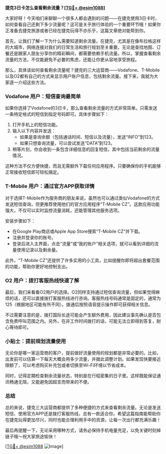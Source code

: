 **捷克3日卡怎么查看剩余流量？[[TG💪+ @esim1088](https://t.me/s/esim1088)]**

大家好呀！今天咱们来聊聊一个很多人都会遇到的问题——在捷克使用3日卡时，如何查看自己还剩下多少流量呢？这可是关乎旅行体验的一个重要环节哦！如果你正准备去捷克旅游或者已经在捷克玩得不亦乐乎，这篇文章绝对能帮到你。

首先，让我们了解一下为什么需要知道剩余流量。在捷克，尤其是在像布拉格这样的大城市，网络连接对我们的日常生活和旅行规划至关重要。无论是查找地图、订餐还是跟家人朋友分享你的精彩瞬间，都需要依赖手机流量。所以，掌握查看剩余流量的方法，不仅能避免不必要的焦虑，还能让你更从容地享受旅程。

那么，具体该如何查看剩余流量呢？捷克的三大运营商——Vodafone、T-Mobile以及O2都有自己的方式来显示用户账户信息，包括剩余流量。接下来，我就为大家逐一介绍这些方法。

### Vodafone 用户：短信查询最简单

如果你选择了Vodafone的3日卡，那么查看剩余流量的方式非常简单。只需发送一条特定格式的短信到指定号码即可。具体步骤如下：

1. 打开手机上的短信功能。
2. 输入以下内容并发送：
   - 如果是查询余额（包括通话时间、短信以及流量），发送“INFO”到123。
   - 如果只想查询流量，可以尝试发送“DATA”到123。
3. 稍等片刻，你会收到一条包含详细信息的回复短信，其中包括当前剩余的流量情况。

这种方法不仅方便快捷，而且无需额外下载任何应用程序。只要确保你的手机能够正常接收短信即可轻松搞定。

### T-Mobile 用户：通过官方APP获取详情

对于选择T-Mobile作为服务商的朋友来说，虽然也可以通过类似Vodafone的方式发送短信查询，但更推荐使用他们的官方应用程序“T-Mobile CZ”。这款应用功能强大，不仅可以实时监控流量消耗，还能管理其他服务选项。

安装步骤如下：
- 在Google Play商店或Apple App Store搜索“T-Mobile CZ”并下载。
- 注册并登录你的账号。
- 登录后进入主界面，点击“流量”或“我的账户”相关选项，就可以看到详细的流量使用记录以及剩余量。

此外，“T-Mobile CZ”还提供了许多实用的小工具，比如提醒你即将超出套餐范围的功能，帮助你更好地控制支出。

### O2 用户：拨打客服热线快速了解

最后，我们来看看O2用户的选择。O2同样支持通过短信查询流量，但如果觉得麻烦的话，还可以直接拨打客服热线进行咨询。客服热线号码通常是固定的，通常为125（根据地区可能有所不同）。拨通后按照语音提示操作即可获得相关信息。

不过需要注意的是，拨打国际长途可能会产生额外费用，因此建议事先确认是否包含免费呼叫范围之内。另外，在非工作时间拨打的话，可能无法立即得到答复，耐心等待即可。

### 小贴士：提前规划流量使用

无论你是哪一家运营商的客户，提前做好流量使用的规划都是非常必要的。比如，出发前可以估算一下每天大概会用多少流量，并据此调整计划。如果发现快要接近限额了，可以考虑购买补充包或者切换至Wi-Fi环境以节省成本。

同时，记得定期检查剩余流量状态，特别是在行程密集的日子里。这样既能保证通讯畅通无阻，又能避免因超支而带来的不便。

### 总结

总的来说，捷克三大运营商都提供了多种便捷的方式来查看剩余流量。无论是发送短信、使用官方APP还是拨打客服热线，总有一款适合你。希望这篇指南能帮助你在捷克玩得更加尽兴，同时也能合理利用手中的资源，让每一次出行都充满乐趣！

最后再提醒一下，无论采用哪种方式，请务必保持手机电量充足，以免关键时刻掉链子哦～祝大家旅途愉快！

[[TG💪+ @esim1088](https://t.me/s/esim1088) ![Image](https://i.postimg.cc/4NQfJmqS/Snipaste-2025-05-13-00-14-12.png)]